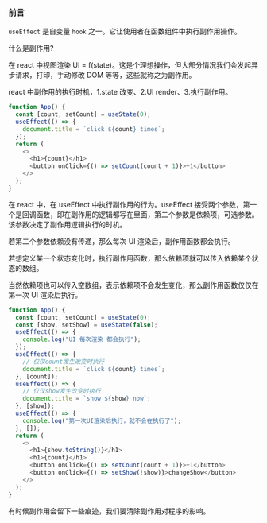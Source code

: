 ### 前言

`useEffect` 是自变量 `hook` 之一。它让使用者在函数组件中执行副作用操作。

什么是副作用?

在 react 中视图渲染 UI = f(state)。这是个理想操作，但大部分情况我们会发起异步请求，打印，手动修改 DOM 等等，这些就称之为副作用。

react 中副作用的执行时机，1.state 改变、2.UI render、3.执行副作用。

```ts
function App() {
  const [count, setCount] = useState(0);
  useEffect(() => {
    document.title = `click ${count} times`;
  });
  return (
    <>
      <h1>{count}</h1>
      <button onClick={() => setCount(count + 1)}>+1</button>
    </>
  );
}
```

在 react 中，在 useEffect 中执行副作用的行为。useEffect 接受两个参数，第一个是回调函数，即在副作用的逻辑都写在里面，第二个参数是依赖项，可选参数。该参数决定了副作用逻辑执行的时机。

若第二个参数依赖没有传递，那么每次 UI 渲染后，副作用函数都会执行。

若想定义某一个状态变化时，执行副作用函数，那么依赖项就可以传入依赖某个状态的数组。

当然依赖项也可以传入空数组，表示依赖项不会发生变化，那么副作用函数仅仅在第一次 UI 渲染后执行。

```ts
function App() {
  const [count, setCount] = useState(0);
  const [show, setShow] = useState(false);
  useEffect(() => {
    console.log("UI 每次渲染 都会执行");
  });
  useEffect(() => {
    // 仅仅count发生改变时执行
    document.title = `click ${count} times`;
  }, [count]);
  useEffect(() => {
    // 仅仅show发生改变时执行
    document.title = `show ${show} now`;
  }, [show]);
  useEffect(() => {
    console.log("第一次UI渲染后执行，就不会在执行了");
  }, []);
  return (
    <>
      <h1>{show.toString()}</h1>
      <h1>{count}</h1>
      <button onClick={() => setCount(count + 1)}>+1</button>
      <button onClick={() => setShow(!show)}>changeShow</button>
    </>
  );
}
```

有时候副作用会留下一些痕迹，我们要清除副作用对程序的影响。
